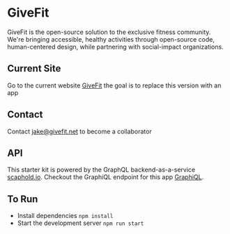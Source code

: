# GiveFit
GiveFit is the open-source solution to the exclusive fitness community. We're bringing accessible, healthy activities through open-source code, human-centered design, while partnering with social-impact organizations.

## Current Site
Go to the current website [GiveFit](https://givefit.net) the goal is to replace this version with an app

## Contact 
Contact jake@givefit.net to become a collaborator


## API

This starter kit is powered by the GraphQL backend-as-a-service [scaphold.io](https://scaphold.io).
Checkout the GraphiQL endpoint for this app [GraphiQL](https://us-west-2.api.scaphold.io/graphql/newGiveFitAlias).


## To Run

- Install dependencies `npm install`
- Start the development server `npm run start`
